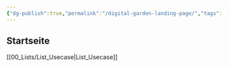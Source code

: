 ```yaml
---
{"dg-publish":true,"permalink":"/digital-garden-landing-page/","tags":["gardenEntry"]}
---
```


## Startseite

[[00_Lists/List_Usecase\|List_Usecase]]